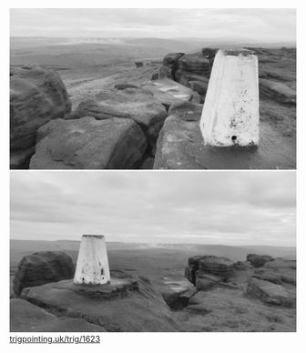 ![lento_orl_mono_portrait_a142_1713814028](images/lento_orl_mono_portrait_a142_1713814028.jpg)
![lento_orl_mono_portrait_a142_1713813993](images/lento_orl_mono_portrait_a142_1713813993.jpg)
[trigpointing.uk/trig/1623](https://trigpointing.uk/trig/1623)